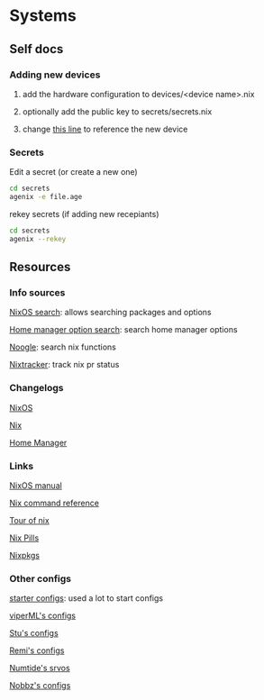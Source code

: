 # Systems

## Self docs

### Adding new devices

1. add the hardware configuration to devices/\<device name>.nix

2. optionally add the public key to secrets/secrets.nix

3. change [this line](https://github.com/StarrFox/systems/blob/1e193a69551e12c8c4939eebec871f6ed0f6ed7e/os/starrnix/default.nix#L16) to reference the new device

### Secrets

Edit a secret (or create a new one)

```bash
cd secrets
agenix -e file.age
```

rekey secrets (if adding new recepiants)

```bash
cd secrets
agenix --rekey
```

## Resources

### Info sources

[NixOS search](https://search.nixos.org/): allows searching packages and options

[Home manager option search](https://mipmip.github.io/home-manager-option-search/): search home manager options

[Noogle](https://noogle.dev/): search nix functions

[Nixtracker](https://nixtracker.org/): track nix pr status

### Changelogs

[NixOS](https://nixos.org/manual/nixos/stable/release-notes.html)

[Nix](https://nixos.org/manual/nix/stable/release-notes/release-notes.html)

[Home Manager](https://nix-community.github.io/home-manager/release-notes.html)

### Links

[NixOS manual](https://nixos.org/manual/nixos/stable/)

[Nix command reference](https://nixos.org/manual/nix/stable/command-ref/experimental-commands.html)

[Tour of nix](https://nixcloud.io/tour/?id=1)

[Nix Pills](https://nixos.org/guides/nix-pills/)

[Nixpkgs](https://github.com/NixOS/nixpkgs)

### Other configs

[starter configs](https://github.com/Misterio77/nix-starter-configs): used a lot to start configs

[viperML's configs](https://github.com/viperML/dotfiles)

[Stu's configs](https://github.com/Stupremee/nix)

[Remi's configs](https://github.com/remi-gelinas/rosetta/)

[Numtide's srvos](https://github.com/numtide/srvos)

[Nobbz's configs](https://github.com/NobbZ/nixos-config/)
